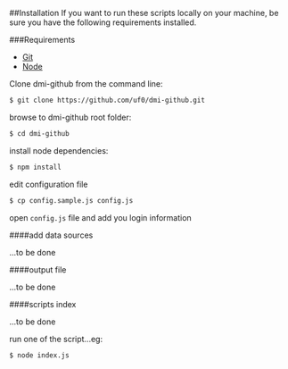 ##Installation
If you want to run these scripts locally on your machine, be sure you have the following requirements installed.

###Requirements

- [Git](http://git-scm.com/book/en/Getting-Started-Installing-Git)
- [Node](http://nodejs.org/download/)


Clone dmi-github from the command line:

``` sh
$ git clone https://github.com/uf0/dmi-github.git
```

browse to dmi-github root folder:

``` sh
$ cd dmi-github
```

install node dependencies:

``` sh
$ npm install
```

edit configuration file

```sh
$ cp config.sample.js config.js
```

open ```config.js``` file and add you login information

####add data sources

...to be done

####output file

...to be done

####scripts index

...to be done



run one of the script...eg:

``` sh
$ node index.js
```
